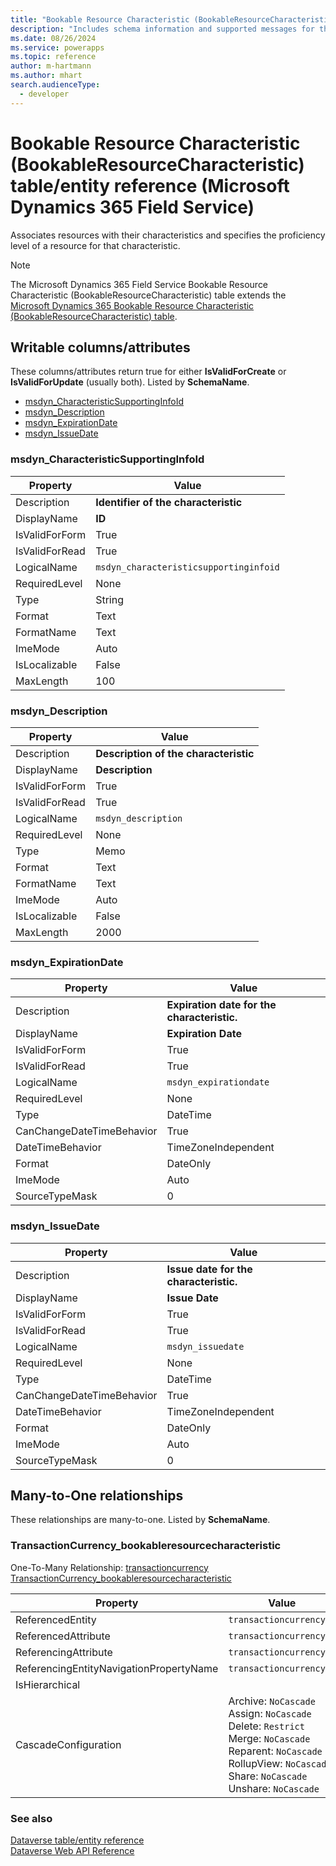 ```yaml
---
title: "Bookable Resource Characteristic (BookableResourceCharacteristic) table/entity reference (Microsoft Dynamics 365 Field Service)"
description: "Includes schema information and supported messages for the Bookable Resource Characteristic (BookableResourceCharacteristic) table/entity with Microsoft Dynamics 365 Field Service."
ms.date: 08/26/2024
ms.service: powerapps
ms.topic: reference
author: m-hartmann
ms.author: mhart
search.audienceType: 
  - developer
---
```


# Bookable Resource Characteristic (BookableResourceCharacteristic) table/entity reference (Microsoft Dynamics 365 Field Service)

Associates resources with their characteristics and specifies the proficiency level of a resource for that characteristic.

> [!NOTE]
> The Microsoft Dynamics 365 Field Service Bookable Resource Characteristic (BookableResourceCharacteristic) table extends the [Microsoft Dynamics 365 Bookable Resource Characteristic (BookableResourceCharacteristic) table](/dynamics365/developer/entities/bookableresourcecharacteristic).



## Writable columns/attributes

These columns/attributes return true for either **IsValidForCreate** or **IsValidForUpdate** (usually both). Listed by **SchemaName**.

- [msdyn_CharacteristicSupportingInfoId](#BKMK_msdyn_CharacteristicSupportingInfoId)
- [msdyn_Description](#BKMK_msdyn_Description)
- [msdyn_ExpirationDate](#BKMK_msdyn_ExpirationDate)
- [msdyn_IssueDate](#BKMK_msdyn_IssueDate)

### <a name="BKMK_msdyn_CharacteristicSupportingInfoId"></a> msdyn_CharacteristicSupportingInfoId

|Property|Value|
|---|---|
|Description|**Identifier of the characteristic**|
|DisplayName|**ID**|
|IsValidForForm|True|
|IsValidForRead|True|
|LogicalName|`msdyn_characteristicsupportinginfoid`|
|RequiredLevel|None|
|Type|String|
|Format|Text|
|FormatName|Text|
|ImeMode|Auto|
|IsLocalizable|False|
|MaxLength|100|

### <a name="BKMK_msdyn_Description"></a> msdyn_Description

|Property|Value|
|---|---|
|Description|**Description of the characteristic**|
|DisplayName|**Description**|
|IsValidForForm|True|
|IsValidForRead|True|
|LogicalName|`msdyn_description`|
|RequiredLevel|None|
|Type|Memo|
|Format|Text|
|FormatName|Text|
|ImeMode|Auto|
|IsLocalizable|False|
|MaxLength|2000|

### <a name="BKMK_msdyn_ExpirationDate"></a> msdyn_ExpirationDate

|Property|Value|
|---|---|
|Description|**Expiration date for the characteristic.**|
|DisplayName|**Expiration Date**|
|IsValidForForm|True|
|IsValidForRead|True|
|LogicalName|`msdyn_expirationdate`|
|RequiredLevel|None|
|Type|DateTime|
|CanChangeDateTimeBehavior|True|
|DateTimeBehavior|TimeZoneIndependent|
|Format|DateOnly|
|ImeMode|Auto|
|SourceTypeMask|0|

### <a name="BKMK_msdyn_IssueDate"></a> msdyn_IssueDate

|Property|Value|
|---|---|
|Description|**Issue date for the characteristic.**|
|DisplayName|**Issue Date**|
|IsValidForForm|True|
|IsValidForRead|True|
|LogicalName|`msdyn_issuedate`|
|RequiredLevel|None|
|Type|DateTime|
|CanChangeDateTimeBehavior|True|
|DateTimeBehavior|TimeZoneIndependent|
|Format|DateOnly|
|ImeMode|Auto|
|SourceTypeMask|0|


## Many-to-One relationships

These relationships are many-to-one. Listed by **SchemaName**.

### <a name="BKMK_TransactionCurrency_bookableresourcecharacteristic"></a> TransactionCurrency_bookableresourcecharacteristic

One-To-Many Relationship: [transactioncurrency TransactionCurrency_bookableresourcecharacteristic](transactioncurrency.md#BKMK_TransactionCurrency_bookableresourcecharacteristic)

|Property|Value|
|---|---|
|ReferencedEntity|`transactioncurrency`|
|ReferencedAttribute|`transactioncurrencyid`|
|ReferencingAttribute|`transactioncurrencyid`|
|ReferencingEntityNavigationPropertyName|`transactioncurrencyid`|
|IsHierarchical||
|CascadeConfiguration|Archive: `NoCascade`<br />Assign: `NoCascade`<br />Delete: `Restrict`<br />Merge: `NoCascade`<br />Reparent: `NoCascade`<br />RollupView: `NoCascade`<br />Share: `NoCascade`<br />Unshare: `NoCascade`|



### See also

[Dataverse table/entity reference](../about-entity-reference.md)  
[Dataverse Web API Reference](/power-apps/developer/data-platform/webapi/reference/about)   

